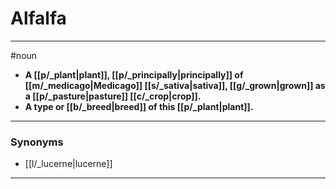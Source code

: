 # Alfalfa
---
#noun
- **A [[p/_plant|plant]], [[p/_principally|principally]] of [[m/_medicago|Medicago]] [[s/_sativa|sativa]], [[g/_grown|grown]] as a [[p/_pasture|pasture]] [[c/_crop|crop]].**
- **A type or [[b/_breed|breed]] of this [[p/_plant|plant]].**
---
### Synonyms
- [[l/_lucerne|lucerne]]
---
